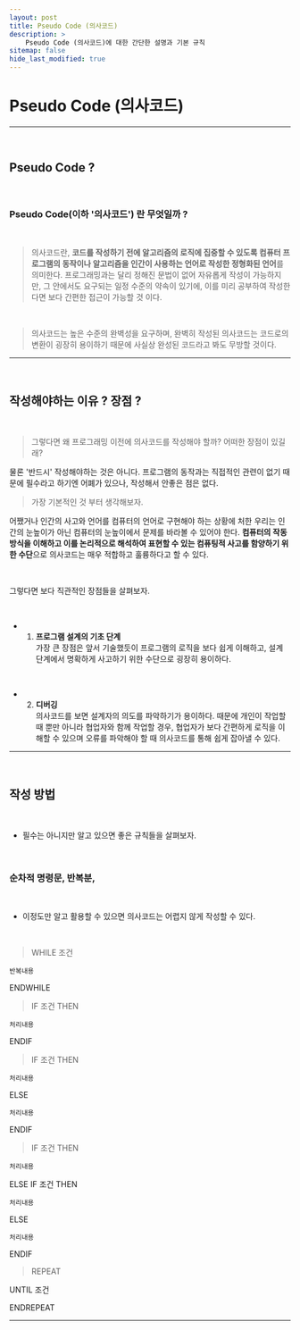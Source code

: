 ```yaml
---
layout: post
title: Pseudo Code (의사코드)
description: >
    Pseudo Code (의사코드)에 대한 간단한 설명과 기본 규칙
sitemap: false
hide_last_modified: true
---
```



# Pseudo Code (의사코드)



---

<br>


## Pseudo Code ?



<br>



### Pseudo Code(이하 '의사코드') 란 무엇일까 ?



<br>



>의사코드란, **코드를 작성하기 전에 알고리즘의 로직에 집중할 수 있도록 컴퓨터 프로그램의 동작이나 알고리즘을 인간이 사용하는 언어로 작성한 정형화된 언어**를 의미한다. 프로그래밍과는 달리 정해진 문법이 없어 자유롭게 작성이 가능하지만, 그 안에서도 요구되는 일정 수준의 약속이 있기에, 이를 미리 공부하여 작성한다면 보다 간편한 접근이 가능할 것 이다.



<br>



>의사코드는 높은 수준의 완벽성을 요구하며, 완벽히 작성된 의사코드는 코드로의 변환이 굉장히 용이하기 때문에 사실상 완성된 코드라고 봐도 무방할 것이다.



---

<br>





## 작성해야하는 이유 ? 장점 ?



<br>



>그렇다면 왜 프로그래밍 이전에 의사코드를 작성해야 할까? 어떠한 장점이 있길래?

물론 '반드시' 작성해야하는 것은 아니다. 프로그램의 동작과는 직접적인 관련이 없기 때문에 필수라고 하기엔 어폐가 있으나, 작성해서 안좋은 점은 없다. 



>가장 기본적인 것 부터 생각해보자. 

어쨌거나 인간의 사고와 언어를 컴퓨터의 언어로 구현해야 하는 상황에 처한 우리는 인간의 눈높이가 아닌 컴퓨터의 눈높이에서 문제를 바라볼 수 있어야 한다. **컴퓨터의 작동 방식을 이해하고 이를 논리적으로 해석하여 표현할 수 있는 컴퓨팅적 사고를 함양하기 위한 수단**으로 의사코드는 매우 적합하고 훌륭하다고 할 수 있다. 



<br>



그렇다면 보다 직관적인 장점들을 살펴보자.



<br>



+ 1. **프로그램 설계의 기초 단계**<br>가장 큰 장점은 앞서 기술했듯이 프로그램의 로직을 보다 쉽게 이해하고, 설계 단계에서 명확하게 사고하기 위한 수단으로 굉장히 용이하다.



<br>



+ 2. **디버깅**<br>의사코드를 보면 설계자의 의도를 파악하기가 용이하다. 때문에 개인이 작업할 때 뿐만 아니라 협업자와 함께 작업할 경우, 협업자가 보다 간편하게 로직을 이해할 수 있으며 오류를 파악해야 할 때 의사코드를 통해 쉽게 잡아낼 수 있다.



---

<br>



## 작성 방법



<br>



+ 필수는 아니지만 알고 있으면 좋은 규칙들을 살펴보자.



<br>



### 순차적 명령문, 반복분, 



<br>



+ 이정도만 알고 활용할 수 있으면 의사코드는 어렵지 않게 작성할 수 있다.



<br>



>WHILE  조건

    반복내용

ENDWHILE



>IF 조건 THEN

    처리내용

ENDIF



>IF 조건 THEN

    처리내용

ELSE

    처리내용

ENDIF



>IF 조건 THEN

    처리내용

ELSE IF 조건 THEN

    처리내용

ELSE

    처리내용

ENDIF



>REPEAT

UNTIL 조건

ENDREPEAT



---

<br>

